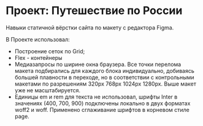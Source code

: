 # Проект: Путешествие по России

Навыки статичной вёрстки сайта по макету с редактора Figma.

В Проекте использовал:
- Построение сеток по Grid;
- Flex - контейнеры
- Медиазапросы по ширине окна браузера. Все точки перелома макета подбирались для каждого блока индивидуально, добиваясь большей плавности в переходе, но в соответствии с контрольными макетами по разрешениям 320рх 768рх 1024рх 1280рх. Выше макет уже не масштабируется.
- Единицы em и rem для текста не использовал, шрифты Inter в значениях (400, 700, 900) подключены локально в двух форматах woff2 и woff. Применено сглаживание шрифтов в корневом стиле page.
